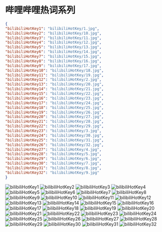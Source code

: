 # 哔哩哔哩热词系列

```json
{
"bilibiliHotKey1": "bilibiliHotKey/1.jpg",
"bilibiliHotKey2": "bilibiliHotKey/10.jpg",
"bilibiliHotKey3": "bilibiliHotKey/11.jpg",
"bilibiliHotKey4": "bilibiliHotKey/12.jpg",
"bilibiliHotKey5": "bilibiliHotKey/13.jpg",
"bilibiliHotKey6": "bilibiliHotKey/14.jpg",
"bilibiliHotKey7": "bilibiliHotKey/15.jpg",
"bilibiliHotKey8": "bilibiliHotKey/16.jpg",
"bilibiliHotKey9": "bilibiliHotKey/17.jpg",
"bilibiliHotKey10": "bilibiliHotKey/18.jpg",
"bilibiliHotKey11": "bilibiliHotKey/19.jpg",
"bilibiliHotKey12": "bilibiliHotKey/2.jpg",
"bilibiliHotKey13": "bilibiliHotKey/20.jpg",
"bilibiliHotKey14": "bilibiliHotKey/21.jpg",
"bilibiliHotKey15": "bilibiliHotKey/22.jpg",
"bilibiliHotKey16": "bilibiliHotKey/23.jpg",
"bilibiliHotKey17": "bilibiliHotKey/24.jpg",
"bilibiliHotKey18": "bilibiliHotKey/25.jpg",
"bilibiliHotKey19": "bilibiliHotKey/26.jpg",
"bilibiliHotKey20": "bilibiliHotKey/27.jpg",
"bilibiliHotKey21": "bilibiliHotKey/28.jpg",
"bilibiliHotKey22": "bilibiliHotKey/29.jpg",
"bilibiliHotKey23": "bilibiliHotKey/3.jpg",
"bilibiliHotKey24": "bilibiliHotKey/30.jpg",
"bilibiliHotKey25": "bilibiliHotKey/31.jpg",
"bilibiliHotKey26": "bilibiliHotKey/32.jpg",
"bilibiliHotKey27": "bilibiliHotKey/4.jpg",
"bilibiliHotKey28": "bilibiliHotKey/5.jpg",
"bilibiliHotKey29": "bilibiliHotKey/6.jpg",
"bilibiliHotKey30": "bilibiliHotKey/7.jpg",
"bilibiliHotKey31": "bilibiliHotKey/8.jpg",
"bilibiliHotKey32": "bilibiliHotKey/9.jpg"
}
```
![bilibiliHotKey1](https://valinecdn.bili33.top/bilibiliHotKey/1.jpg)
![bilibiliHotKey2](https://valinecdn.bili33.top/bilibiliHotKey/10.jpg)
![bilibiliHotKey3](https://valinecdn.bili33.top/bilibiliHotKey/11.jpg)
![bilibiliHotKey4](https://valinecdn.bili33.top/bilibiliHotKey/12.jpg)
![bilibiliHotKey5](https://valinecdn.bili33.top/bilibiliHotKey/13.jpg)
![bilibiliHotKey6](https://valinecdn.bili33.top/bilibiliHotKey/14.jpg)
![bilibiliHotKey7](https://valinecdn.bili33.top/bilibiliHotKey/15.jpg)
![bilibiliHotKey8](https://valinecdn.bili33.top/bilibiliHotKey/16.jpg)
![bilibiliHotKey9](https://valinecdn.bili33.top/bilibiliHotKey/17.jpg)
![bilibiliHotKey10](https://valinecdn.bili33.top/bilibiliHotKey/18.jpg)
![bilibiliHotKey11](https://valinecdn.bili33.top/bilibiliHotKey/19.jpg)
![bilibiliHotKey12](https://valinecdn.bili33.top/bilibiliHotKey/2.jpg)
![bilibiliHotKey13](https://valinecdn.bili33.top/bilibiliHotKey/20.jpg)
![bilibiliHotKey14](https://valinecdn.bili33.top/bilibiliHotKey/21.jpg)
![bilibiliHotKey15](https://valinecdn.bili33.top/bilibiliHotKey/22.jpg)
![bilibiliHotKey16](https://valinecdn.bili33.top/bilibiliHotKey/23.jpg)
![bilibiliHotKey17](https://valinecdn.bili33.top/bilibiliHotKey/24.jpg)
![bilibiliHotKey18](https://valinecdn.bili33.top/bilibiliHotKey/25.jpg)
![bilibiliHotKey19](https://valinecdn.bili33.top/bilibiliHotKey/26.jpg)
![bilibiliHotKey20](https://valinecdn.bili33.top/bilibiliHotKey/27.jpg)
![bilibiliHotKey21](https://valinecdn.bili33.top/bilibiliHotKey/28.jpg)
![bilibiliHotKey22](https://valinecdn.bili33.top/bilibiliHotKey/29.jpg)
![bilibiliHotKey23](https://valinecdn.bili33.top/bilibiliHotKey/3.jpg)
![bilibiliHotKey24](https://valinecdn.bili33.top/bilibiliHotKey/30.jpg)
![bilibiliHotKey25](https://valinecdn.bili33.top/bilibiliHotKey/31.jpg)
![bilibiliHotKey26](https://valinecdn.bili33.top/bilibiliHotKey/32.jpg)
![bilibiliHotKey27](https://valinecdn.bili33.top/bilibiliHotKey/4.jpg)
![bilibiliHotKey28](https://valinecdn.bili33.top/bilibiliHotKey/5.jpg)
![bilibiliHotKey29](https://valinecdn.bili33.top/bilibiliHotKey/6.jpg)
![bilibiliHotKey30](https://valinecdn.bili33.top/bilibiliHotKey/7.jpg)
![bilibiliHotKey31](https://valinecdn.bili33.top/bilibiliHotKey/8.jpg)
![bilibiliHotKey32](https://valinecdn.bili33.top/bilibiliHotKey/9.jpg)